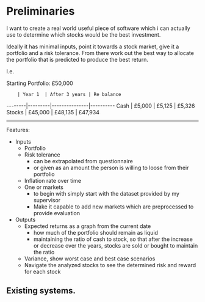 # Preliminaries

I want to create a real world useful piece of software which i can actually use to determine
which stocks would be the best investment.

Ideally it has minimal inputs, point it towards a stock market, give it a portfolio and a risk
tolerance. From there work out the best way to allocate the portfolio that is predicted to 
produce the best return.

I.e.

Starting Portfolio: £50,000

        | Year 1  | After 3 years | Re balance
--------|---------|---------------|----------
Cash    | £5,000  | £5,125        | £5,326
Stocks  | £45,000 | £48,135       | £47,934

---

Features:

* Inputs 
    - Portfolio
    - Risk tolerance
        * can be extrapolated from questionnaire
        * or given as an amount the person is willing to loose from their portfolio
    - Inflation rate over time
    - One or markets
        * to begin with simply start with the dataset provided by my supervisor
        * Make it capable to add new markets which are preprocessed to provide evaluation
* Outputs
    - Expected returns as a graph from the current date
        * how much of the portfolio should remain as liquid
        * maintaining the ratio of cash to stock, so that after the increase or decrease over the years, stocks are sold or bought to maintain the ratio
    - Variance, show worst case and best case scenarios
    - Navigate the analyzed stocks to see the determined risk and reward for each stock
    

## Existing systems.


